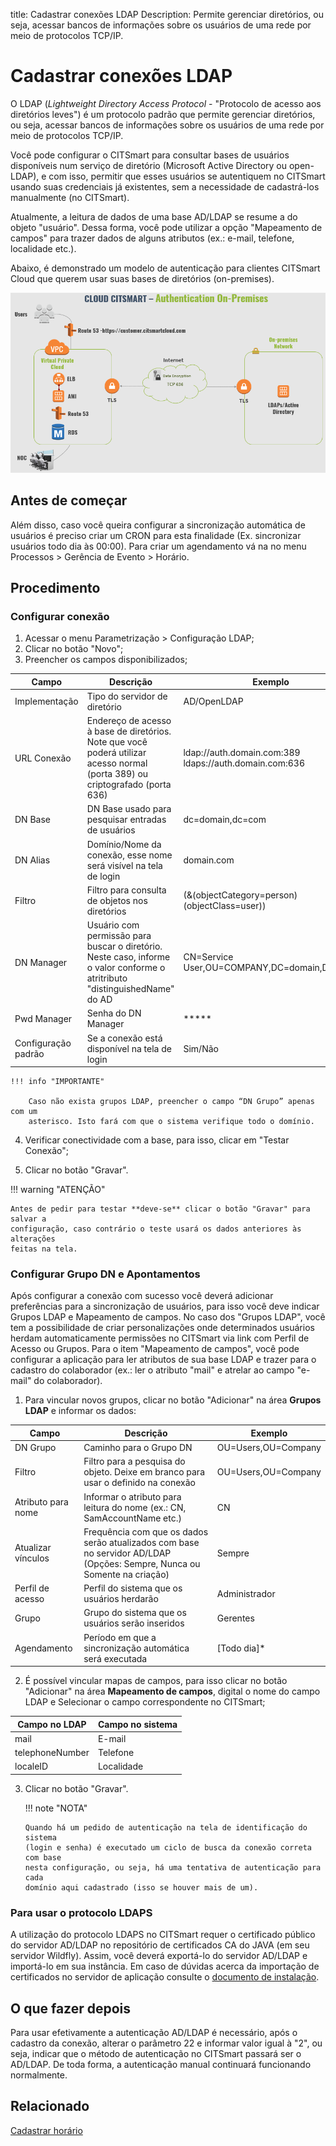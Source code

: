 title: Cadastrar conexões LDAP
Description: Permite gerenciar diretórios, ou seja, acessar bancos de informações sobre os usuários de uma rede por meio de protocolos TCP/IP.

# Cadastrar conexões LDAP

O LDAP (*Lightweight Directory Access Protocol* - "Protocolo de acesso aos
diretórios leves") é um protocolo padrão que permite gerenciar diretórios, ou
seja, acessar bancos de informações sobre os usuários de uma rede por meio de
protocolos TCP/IP.

Você pode configurar o CITSmart para consultar bases de usuários disponíveis num serviço de diretório (Microsoft Active Directory ou open-LDAP), e com isso, permitir que esses usuários se autentiquem no CITSmart usando suas credenciais já existentes, sem a necessidade de cadastrá-los manualmente (no CITSmart).

Atualmente, a leitura de dados de uma base AD/LDAP se resume a do objeto "usuário". Dessa forma,  você pode utilizar a opção "Mapeamento de campos" para trazer dados de alguns atributos (ex.: e-mail, telefone, localidade etc.).

Abaixo, é demonstrado um modelo de autenticação para clientes CITSmart Cloud que querem usar suas bases de diretórios (on-premises).

![Autenticação CITSmart LDAP](images/cloud-arch-authentication.png)

## Antes de começar

Além disso, caso você queira configurar a sincronização automática de usuários é preciso criar um CRON para esta finalidade (Ex. sincronizar usuários todo dia às 00:00). Para criar um agendamento vá na no menu Processos > Gerência de Evento > Horário.

## Procedimento

### Configurar conexão

1.  Acessar o menu Parametrização > Configuração LDAP;
2.  Clicar no botão "Novo";
3.  Preencher os campos disponibilizados;

| Campo | Descrição | Exemplo |
|-----|---------|-------|
| Implementação | Tipo do servidor de diretório | AD/OpenLDAP |
| URL Conexão | Endereço de acesso à base de diretórios. Note que você poderá utilizar acesso normal (porta 389) ou criptografado (porta 636) | ldap://auth.domain.com:389 ldaps://auth.domain.com:636 |
| DN Base | DN Base usado para pesquisar entradas de usuários|dc=domain,dc=com|
| DN Alias | Domínio/Nome da conexão, esse nome será visível na tela de login|domain.com|
| Filtro | Filtro  para consulta de objetos nos diretórios | (&(objectCategory=person)(objectClass=user)) |
| DN Manager | Usuário com permissão para buscar o diretório. Neste caso, informe o valor conforme o atritributo "distinguishedName" do AD | CN=Service User,OU=COMPANY,DC=domain,DC=com |
| Pwd Manager|Senha do DN Manager |*****|
| Configuração padrão | Se a conexão está disponível na tela de login|Sim/Não|

    !!! info "IMPORTANTE"

        Caso não exista grupos LDAP, preencher o campo “DN Grupo” apenas com um
        asterisco. Isto fará com que o sistema verifique todo o domínio.

4. Verificar conectividade com a base, para isso, clicar em "Testar Conexão";

5.  Clicar no botão "Gravar".

!!! warning "ATENÇÃO"

    Antes de pedir para testar **deve-se** clicar o botão "Gravar" para salvar a
    configuração, caso contrário o teste usará os dados anteriores às alterações
    feitas na tela.

### Configurar Grupo DN e Apontamentos

Após configurar a conexão com sucesso você deverá adicionar preferências para a sincronização de usuários, para isso você deve indicar Grupos LDAP e Mapeamento de campos. No caso dos "Grupos LDAP", você tem a possibilidade de criar personalizações onde determinados usuários herdam automaticamente permissões no CITSmart via link com Perfil de Acesso ou Grupos. Para o item "Mapeamento de campos", você pode configurar a aplicação para ler atributos de sua base LDAP e trazer para o cadastro do colaborador (ex.: ler o atributo "mail" e atrelar ao campo "e-mail" do colaborador).

1.  Para vincular novos grupos, clicar no botão "Adicionar" na área **Grupos LDAP** e informar os dados:

| Campo | Descrição | Exemplo |
|-------|-----------|---------|
| DN Grupo | Caminho para o Grupo DN | OU=Users,OU=Company |
| Filtro | Filtro para a pesquisa do objeto. Deixe em branco para usar o definido na conexão | OU=Users,OU=Company |
| Atributo para nome | Informar o atributo para leitura do nome (ex.: CN, SamAccountName etc.)  | CN |
| Atualizar vínculos | Frequência com que os dados serão atualizados com base no servidor AD/LDAP (Opções: Sempre, Nunca ou Somente na criação) | Sempre |
| Perfil de acesso | Perfil do sistema que os usuários herdarão | Administrador |
| Grupo | Grupo do sistema que os usuários serão inseridos | Gerentes |
| Agendamento | Período em que a sincronização automática será executada | [Todo dia]* |


2.  É possível vincular mapas de campos, para isso clicar no botão "Adicionar"
    na área **Mapeamento de campos**, digital o nome do campo LDAP e Selecionar o campo correspondente no CITSmart;

| Campo no LDAP | Campo no sistema |
|-------|-----------|
| mail | E-mail |
| telephoneNumber | Telefone |
| localeID | Localidade |

3.  Clicar no botão "Gravar".

    !!! note "NOTA"

        Quando há um pedido de autenticação na tela de identificação do sistema
        (login e senha) é executado um ciclo de busca da conexão correta com base
        nesta configuração, ou seja, há uma tentativa de autenticação para cada
        domínio aqui cadastrado (isso se houver mais de um).


### Para usar o protocolo LDAPS

A utilização do protocolo LDAPS no CITSmart requer o certificado público do servidor AD/LDAP no repositório de certificados CA do JAVA (em seu servidor Wildfly). Assim, você deverá exportá-lo do servidor AD/LDAP e importá-lo em sua instância. Em caso de dúvidas acerca da importação de certificados no servidor de aplicação consulte o [documento de instalação][1].

## O que fazer depois

Para usar efetivamente a autenticação AD/LDAP é necessário, após o cadastro da conexão, alterar o parâmetro 22 e informar valor igual à "2", ou seja, indicar que o método de autenticação no CITSmart passará ser o AD/LDAP. De toda forma, a autenticação manual continuará funcionando normalmente.

## Relacionado

[Cadastrar horário][2]


[1]:/pt-br/citsmart-platform-8/get-started/installation-and-upgrade/perform-installation.html
[2]:/pt-br/citsmart-platform-8/processes/event/configuration/register-time.html
